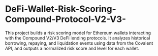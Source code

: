 # DeFi-Wallet-Risk-Scoring-Compound-Protocol-V2-V3-
This project builds a risk scoring model for Ethereum wallets interacting with the Compound V2/V3 DeFi lending protocols. It analyzes historical borrowing, repaying, and liquidation events using data from the Covalent API, and outputs a normalized risk score and level for each wallet.
